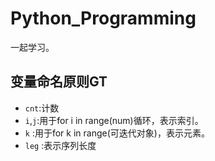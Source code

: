 # Python_Programming

一起学习。


## 变量命名原则GT

- `cnt`:计数
- `i`,`j`:用于for i in range(num)循环，表示索引。
- `k`  :用于for k in range(可迭代对象)，表示元素。
- `leg`  :表示序列长度
